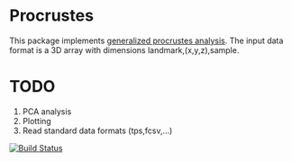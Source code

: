 # Procrustes

This package implements [generalized procrustes analysis](https://en.wikipedia.org/wiki/Procrustes_analysis#Generalized_Procrustes_analysis_.28GPA.29).  The input  data format is a 3D array with dimensions landmark,(x,y,z),sample.

# TODO

1. PCA analysis
2. Plotting
3. Read standard data formats (tps,fcsv,...)

[![Build Status](https://travis-ci.org/re-young/Procrustes.jl.svg?branch=master)](https://travis-ci.org/re-young/Procrustes.jl)
